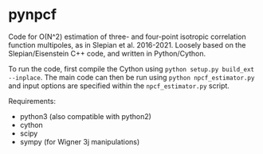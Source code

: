 # pynpcf

Code for O(N^2) estimation of three- and four-point isotropic correlation function multipoles, as in Slepian et al. 2016-2021. Loosely based on the Slepian/Eisenstein C++ code, and written in Python/Cython.

To run the code, first compile the Cython using ```python setup.py build_ext --inplace```. The main code can then be run using ```python npcf_estimator.py``` and input options are specified within the ```npcf_estimator.py``` script.

Requirements:
- python3 (also compatible with python2)
- cython
- scipy
- sympy (for Wigner 3j manipulations)

